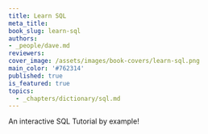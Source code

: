 ```yaml
---
title: Learn SQL
meta_title:
book_slug: learn-sql
authors:
- _people/dave.md
reviewers:
cover_image: /assets/images/book-covers/learn-sql.png
main_color: '#762314'
published: true
is_featured: true
topics:
  - _chapters/dictionary/sql.md
---
```

An interactive SQL Tutorial by example!
